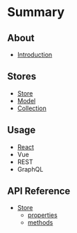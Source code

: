 # Summary

## About

* [Introduction](README.md)

## Stores

* [Store](stores/store.md)
* [Model](stores/model.md)
* [Collection](stores/collection.md)

## Usage

* [React](usage/react.md)
* Vue
* REST
* GraphQL

## API Reference

* [Store](api/store/README.md)
  * [properties](api/store/properties.md)
  * [methods](api/store/methods.md)

